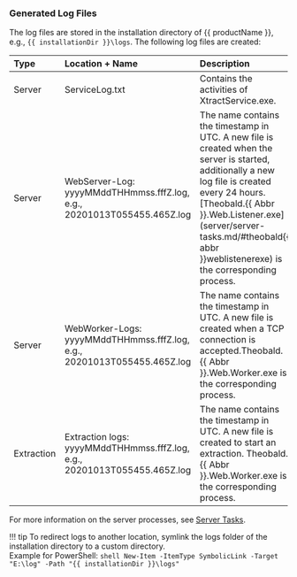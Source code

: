 ### Generated Log Files

The log files are stored in the installation directory of {{ productName }}, e.g., `{{ installationDir }}\logs`.
The following log files are created:

|Type | Location + Name | Description | Location path |
|:------ | :------ |:--- | :--- |
|Server| ServiceLog.txt | Contains the activities of XtractService.exe.| `{{ installationDir }}\logs` |
|Server| WebServer-Log: yyyyMMddTHHmmss.fffZ.log, e.g., 20201013T055455.465Z.log  | The name contains the timestamp in UTC. A new file is created when the server is started, additionally a new log file is created every 24 hours. [Theobald.{{ Abbr }}.Web.Listener.exe](server/server-tasks.md/#theobald{{ abbr }}weblistenerexe) is the corresponding process.| `{{ installationDir }}\logs\servers\web\listener` |
|Server| WebWorker-Logs: yyyyMMddTHHmmss.fffZ.log, e.g., 20201013T055455.465Z.log  | The name contains the timestamp in UTC. A new file is created when a TCP connection is accepted.Theobald.{{ Abbr }}.Web.Worker.exe is the corresponding process.| `{{ installationDir }}\logs\servers\web\worker` |  
|Extraction| Extraction logs: yyyyMMddTHHmmss.fffZ.log, e.g., 20201013T055455.465Z.log | The name contains the timestamp in UTC. A new file is created to start an extraction. Theobald.{{ Abbr }}.Web.Worker.exe is the corresponding process.| `{{ installationDir }}\logs\extractions\[Name_der_Extaktion]`|

For more information on the server processes, see [Server Tasks](server/server-tasks.md).

!!! tip
	To redirect logs to another location, symlink the logs folder of the installation directory to a custom directory.<br>
	Example for PowerShell:
	``` shell
	New-Item -ItemType SymbolicLink -Target "E:\log" -Path "{{ installationDir }}\logs"
	```